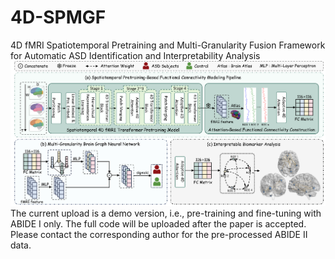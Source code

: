 # 4D-SPMGF
4D fMRI Spatiotemporal Pretraining and Multi-Granularity Fusion Framework for Automatic ASD Identification and Interpretability Analysis
![image](https://github.com/USTBSCCE1028/4D-SPMGF/blob/main/framework.png)
\
The current upload is a demo version, i.e., pre-training and fine-tuning with ABIDE I only. The full code will be uploaded after the paper is accepted.
Please contact the corresponding author for the pre-processed ABIDE II data.